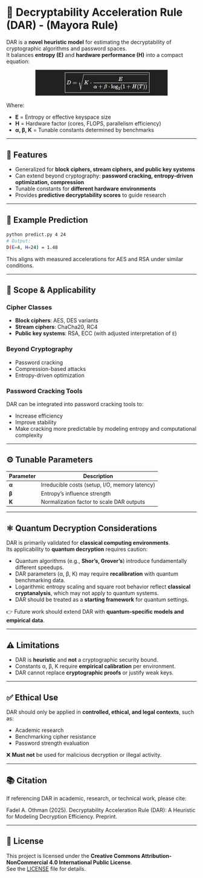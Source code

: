 # 🔐 Decryptability Acceleration Rule (DAR) - (Mayora Rule)

DAR is a **novel heuristic model** for estimating the decryptability of cryptographic algorithms and password spaces.  
It balances **entropy (E)** and **hardware performance (H)** into a compact equation:


<div align="center">
  <img src="images/dar_formula.png" alt="DAR Formula" width="350"/>
</div>


Where:  
- **E** = Entropy or effective keyspace size  
- **H** = Hardware factor (cores, FLOPS, parallelism efficiency)  
- **α, β, K** = Tunable constants determined by benchmarks  

---

## 🚀 Features

- Generalized for **block ciphers, stream ciphers, and public key systems**  
- Can extend beyond cryptography: **password cracking, entropy-driven optimization, compression**  
- Tunable constants for **different hardware environments**  
- Provides **predictive decryptability scores** to guide research  

---

## 🔎 Example Prediction

```bash
python predict.py 4 24
# Output:
D(E=4, H=24) = 1.48
```

This aligns with measured accelerations for AES and RSA under similar conditions.

---

## 📘 Scope & Applicability

### Cipher Classes
- **Block ciphers**: AES, DES variants  
- **Stream ciphers**: ChaCha20, RC4  
- **Public key systems**: RSA, ECC (with adjusted interpretation of `E`)  

### Beyond Cryptography
- Password cracking  
- Compression-based attacks  
- Entropy-driven optimization  

### Password Cracking Tools
DAR can be integrated into password cracking tools to:  
- Increase efficiency  
- Improve stability  
- Make cracking more predictable by modeling entropy and computational complexity  

---

## ⚙️ Tunable Parameters

| Parameter | Description |
|-----------|-------------|
| **α**     | Irreducible costs (setup, I/O, memory latency) |
| **β**     | Entropy’s influence strength |
| **K**     | Normalization factor to scale DAR outputs |

---

## ⚛️ Quantum Decryption Considerations

DAR is primarily validated for **classical computing environments**.  
Its applicability to **quantum decryption** requires caution:

- Quantum algorithms (e.g., **Shor’s, Grover’s**) introduce fundamentally different speedups.  
- DAR parameters (α, β, K) may require **recalibration** with quantum benchmarking data.  
- Logarithmic entropy scaling and square root behavior reflect **classical cryptanalysis**, which may not apply to quantum systems.  
- DAR should be treated as a **starting framework** for quantum settings.  

👉 Future work should extend DAR with **quantum-specific models and empirical data**.  

---

## ⚠️ Limitations

- DAR is **heuristic** and **not** a cryptographic security bound.  
- Constants α, β, K require **empirical calibration** per environment.  
- DAR cannot replace **cryptographic proofs** or justify weak keys.  

---

## ✅ Ethical Use

DAR should only be applied in **controlled, ethical, and legal contexts**, such as:

- Academic research  
- Benchmarking cipher resistance  
- Password strength evaluation  

❌ **Must not** be used for malicious decryption or illegal activity.  

---

## 📚 Citation
If referencing DAR in academic, research, or technical work, please cite:

Fadel A. Othman (2025). Decryptability Acceleration Rule (DAR): A Heuristic for Modeling Decryption Efficiency. Preprint.

---

## 📄 License

This project is licensed under the **Creative Commons Attribution-NonCommercial 4.0 International Public License**.  
See the [LICENSE](license) file for details.

